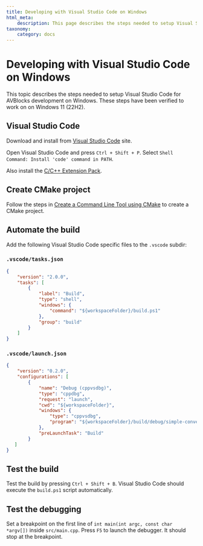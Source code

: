 ```yaml
---
title: Developing with Visual Studio Code on Windows
html_meta:
    description: This page describes the steps needed to setup Visual Studio Code for AVBlocks development on Windows
taxonomy:
    category: docs
---
```


# Developing with Visual Studio Code on Windows

This topic describes the steps needed to setup Visual Studio Code for AVBlocks development on Windows. These steps have been verified to work on on Windows 11 (22H2).

## Visual Studio Code

Download and install from [Visual Studio Code](https://code.visualstudio.com/download) site.

Open Visual Studio Code and press `Ctrl + Shift + P`. Select `Shell Command: Install 'code' command in PATH`. 

Also install the [C/C++ Extension Pack](https://marketplace.visualstudio.com/items?itemName=ms-vscode.cpptools-extension-pack).

## Create CMake project 

Follow the steps in [Create a Command Line Tool using CMake](create-cpp-command-line-tool-cmake) to create a CMake project.

## Automate the build

Add the following Visual Studio Code specific files to the `.vscode` subdir:

### `.vscode/tasks.json`

```json
{
    "version": "2.0.0",
    "tasks": [
        {
            "label": "Build",
            "type": "shell",
            "windows": {
                "command": "${workspaceFolder}/build.ps1"
            },
            "group": "build"
        }
    ]
}
```

### `.vscode/launch.json`

```json
{
    "version": "0.2.0",
    "configurations": [
        {
            "name": "Debug (cppvsdbg)",
            "type": "cppdbg",
            "request": "launch",
            "cwd": "${workspaceFolder}",
            "windows": {
                "type": "cppvsdbg",
                "program": "${workspaceFolder}/build/debug/simple-converter.exe"
            },
            "preLaunchTask": "Build"
        }        
   ]
}
```

## Test the build

Test the build by pressing `Ctrl + Shift + B`. Visual Studio Code should execute the `build.ps1` script automatically.

## Test the debugging

Set a breakpoint on the first line of `int main(int argc, const char *argv[])` inside `src/main.cpp`. Press `F5` to launch the debugger. It should stop at the breakpoint.
